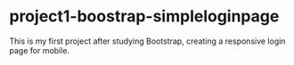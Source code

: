 # project1-boostrap-simpleloginpage
This is my first project after studying Bootstrap, creating a responsive login page for mobile.
